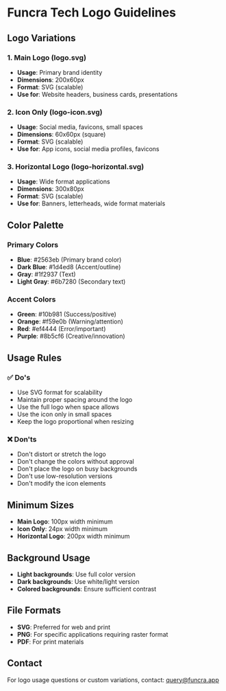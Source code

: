 # Funcra Tech Logo Guidelines

## Logo Variations

### 1. Main Logo (logo.svg)
- **Usage**: Primary brand identity
- **Dimensions**: 200x60px
- **Format**: SVG (scalable)
- **Use for**: Website headers, business cards, presentations

### 2. Icon Only (logo-icon.svg)
- **Usage**: Social media, favicons, small spaces
- **Dimensions**: 60x60px (square)
- **Format**: SVG (scalable)
- **Use for**: App icons, social media profiles, favicons

### 3. Horizontal Logo (logo-horizontal.svg)
- **Usage**: Wide format applications
- **Dimensions**: 300x80px
- **Format**: SVG (scalable)
- **Use for**: Banners, letterheads, wide format materials

## Color Palette

### Primary Colors
- **Blue**: #2563eb (Primary brand color)
- **Dark Blue**: #1d4ed8 (Accent/outline)
- **Gray**: #1f2937 (Text)
- **Light Gray**: #6b7280 (Secondary text)

### Accent Colors
- **Green**: #10b981 (Success/positive)
- **Orange**: #f59e0b (Warning/attention)
- **Red**: #ef4444 (Error/important)
- **Purple**: #8b5cf6 (Creative/innovation)

## Usage Rules

### ✅ Do's
- Use SVG format for scalability
- Maintain proper spacing around the logo
- Use the full logo when space allows
- Use the icon only in small spaces
- Keep the logo proportional when resizing

### ❌ Don'ts
- Don't distort or stretch the logo
- Don't change the colors without approval
- Don't place the logo on busy backgrounds
- Don't use low-resolution versions
- Don't modify the icon elements

## Minimum Sizes
- **Main Logo**: 100px width minimum
- **Icon Only**: 24px width minimum
- **Horizontal Logo**: 200px width minimum

## Background Usage
- **Light backgrounds**: Use full color version
- **Dark backgrounds**: Use white/light version
- **Colored backgrounds**: Ensure sufficient contrast

## File Formats
- **SVG**: Preferred for web and print
- **PNG**: For specific applications requiring raster format
- **PDF**: For print materials

## Contact
For logo usage questions or custom variations, contact: query@funcra.app

